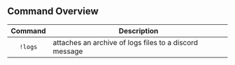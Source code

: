 Command Overview
----------------

| Command | Description |
|:-:|-|
| `!logs` | attaches an archive of logs files to a discord message |
